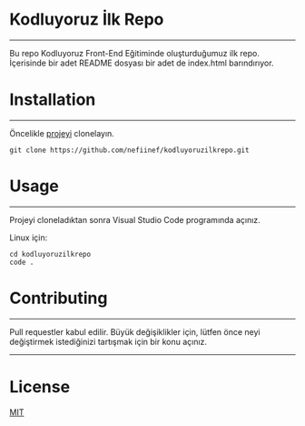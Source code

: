 # Kodluyoruz İlk Repo
<hr>
Bu repo Kodluyoruz Front-End Eğitiminde oluşturduğumuz ilk repo. İçerisinde bir adet README dosyası bir adet de index.html barındırıyor.

# Installation
<hr>

Öncelikle [projeyi](https://github.com/nefiinef/kodluyoruzilkrepo.git) clonelayın.

``git clone https://github.com/nefiinef/kodluyoruzilkrepo.git``

# Usage 
<hr>
Projeyi cloneladıktan sonra Visual Studio Code programında açınız.

Linux için:

```
cd kodluyoruzilkrepo
code .
```

# Contributing
<hr>
Pull requestler kabul edilir. Büyük değişiklikler için, lütfen önce neyi değiştirmek istediğinizi tartışmak için bir konu açınız.
<hr>

# License
[MIT](https://choosealicense.com/licenses/mit/)